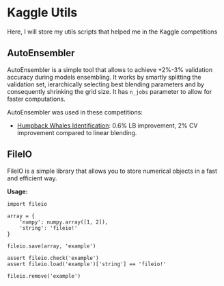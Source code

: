 # Kaggle Utils
Here, I will store my utils scripts that helped me in the Kaggle competitions

## AutoEnsembler

AutoEnsembler is a simple tool that allows to achieve +2%-3% validation accuracy during models ensembling. 
It works by smartly splitting the validation set, ierarchically selecting best blending parameters and by consequently shrinking the grid size. It has `n_jobs` parameter to allow for faster computations.

AutoEnsembler was used in these competitions:
* [Humpback Whales Identification](https://www.kaggle.com/c/humpback-whale-identification): 0.6% LB improvement, 2% CV improvement compared to linear blending.


## FileIO

FileIO is a simple library that allows you to store numerical objects in a fast and efficient way.

**Usage:**

```
import fileio

array = {
    'numpy': numpy.array([1, 2]),
    'string': 'fileio!'
}

fileio.save(array, 'example')

assert fileio.check('example')
assert fileio.load('example')['string'] == 'fileio!'

fileio.remove('example')
```
